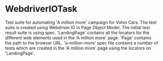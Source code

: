 # WebdriverIOTask
Test suite for automating 'A million more' campaign for Volvo Cars.
The test suite is created using Webdriver.IO in Page Object Model.
The initial test result suite is using spec.
'LandingPage' contains all the locators for the different web elements used in the 'A million more' page.
'Page' contains the path to the browser URL.
'a-million-more' spec file contains a number of tests which are created in the 'A million more' page using the locators on 'LandingPage'.
